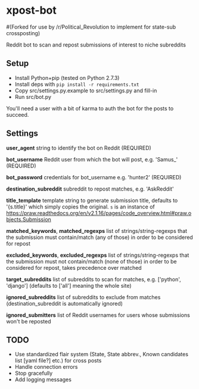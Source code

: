 xpost-bot
=========

#(Forked for use by /r/Political_Revolution to implement for state-sub crossposting)


Reddit bot to scan and repost submissions of interest to niche subreddits

Setup
-----

* Install Python+pip (tested on Python 2.7.3)
* Install deps with `pip install -r requirements.txt`
* Copy src/settings.py.example to src/settings.py and fill-in
* Run src/bot.py

You'll need a user with a bit of karma to auth the bot for the posts to succeed.

Settings
--------

**user_agent** string to identify the bot on Reddit (REQUIRED)

**bot_username** Reddit user from which the bot will post, e.g. 'Samus_' (REQUIRED)

**bot_password** credentials for bot_username e.g. 'hunter2' (REQUIRED)

**destination_subreddit** subreddit to repost matches, e.g. 'AskReddit'

**title_template** template string to generate submission title, defaults to '{s.title}' which simply copies the original. `s` is an instance of https://praw.readthedocs.org/en/v2.1.16/pages/code_overview.html#praw.objects.Submission

**matched_keywords**, **matched_regexps** list of strings/string-regexps that the submission must contain/match (any of those) in order to be considered for repost

**excluded_keywords**, **excluded_regexps** list of strings/string-regexps that the submission must not contain/match (none of those) in order to be considered for repost, takes precedence over matched

**target_subreddits** list of subreddits to scan for matches, e.g. \['python', 'django'] (defaults to \['all'] meaning the whole site)

**ignored_subreddits** list of subreddits to exclude from matches (destination_subreddit is automatically ignored)

**ignored_submitters** list of Reddit usernames for users whose submissions won't be reposted

TODO
----

* Use standardized flair system (State, State abbrev., Known candidates list [yaml file?] etc.) for cross posts
* Handle connection errors
* Stop gracefully
* Add logging messages

